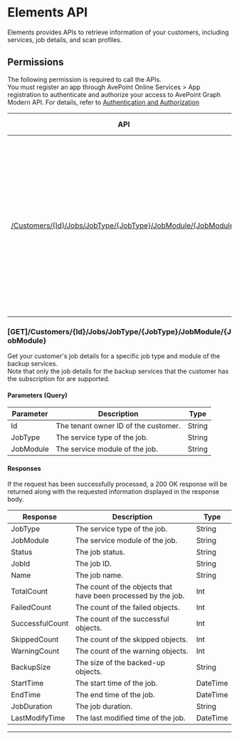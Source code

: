 # Elements API

Elements provides APIs to retrieve information of your customers, including services, job details, and scan profiles.

## Permissions  

The following permission is required to call the APIs.  
You must register an app through AvePoint Online Services > App registration to authenticate and authorize your access to AvePoint Graph Modern API. For details, refer to [Authentication and Authorization](/docs/docs/Use%20AvePoint%20Graph%20Modern%20API.md/#authentication-and-authorization)

| API |Method| Description | Permission Required |
|-----------|--------|-------|--------|
| [/Customers/{Id}/Jobs/JobType/{JobType}/JobModule/{JobModule}](#getcustomersidjobsjobtypejobtypejobmodulejobmodule)| GET  |Get your customer's job details for a specific job type and module of the backup services.<br>Note that only the job details for the backup services that the customer has the subscription for are supported.  | partner.jobs.read.all  |  


### [GET]/Customers/{Id}/Jobs/JobType/{JobType}/JobModule/{JobModule}

Get your customer's job details for a specific job type and module of the backup services.<br>Note that only the job details for the backup services that the customer has the subscription for are supported.

#### Parameters (Query)
| Parameter | Description | Type |
| --- | --- | --- |
| Id | The tenant owner ID of the customer. | String |
| JobType | The service type of the job. | String |
| JobModule | The service module of the job. | String |

#### Responses

If the request has been successfully processed, a 200 OK response will be returned along with the requested information displayed in the response body.

| Response | Description | Type |
| --- | --- | --- |
| JobType | The service type of the job. | String |
| JobModule | The service module of the job. | String |
| Status | The job status. | String |
| JobId | The job ID. | String |
| Name | The job name. | String |
| TotalCount | The count of the objects that have been processed by the job. | Int |
| FailedCount | The count of the failed objects. | Int |
| SuccessfulCount | The count of the successful objects. | Int |
| SkippedCount | The count of the skipped objects. | Int |
| WarningCount | The count of the warning objects. | Int |
| BackupSize | The size of the backed-up objects. | String |
| StartTime | The start time of the job. | DateTime |
| EndTime | The end time of the job. | DateTime |
| JobDuration | The job duration. | String |
| LastModifyTime | The last modified time of the job. | DateTime |

***


